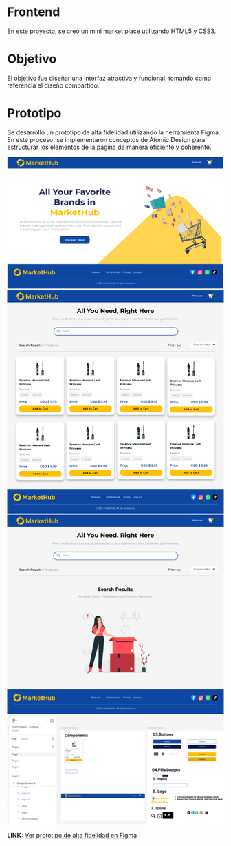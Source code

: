 # Frontend 
En este proyecto, se creó un mini market place utilizando HTML5 y CSS3. 

# Objetivo 

El objetivo fue diseñar una interfaz atractiva y funcional, tomando como referencia el diseño compartido.

# Prototipo

Se desarrolló un prototipo de alta fidelidad utilizando la herramienta Figma. En este proceso, se implementaron conceptos de Atomic Design para estructurar los elementos de la página de manera eficiente y coherente.

![Desktop-Home](./assets/design/Desktop-Home.png)
![Desktop-products](./assets/design/Desktop-products.png)
![Desktop-Home](./assets/design/Desktop-products-not-found.png)
![Figma-elements](./assets/design/figma-elements.png)


**LINK:** [Ver prototipo de alta fidelidad en Figma](https://www.figma.com/proto/TMCcAkrrzbQA4suediBIO3/marketplace-webapp?node-id=2-14&node-type=frame&t=dXskumLnmc50er9v-0&scaling=min-zoom&content-scaling=fixed&page-id=2%3A2) 